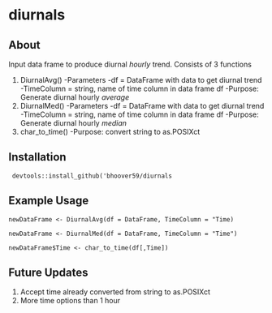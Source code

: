 # diurnals
## About
Input data frame to produce diurnal *hourly* trend. Consists of 3 functions
1. DiurnalAvg()
   -Parameters
    -df = DataFrame with data to get diurnal trend
    -TimeColumn = string, name of time column in data frame df
    -Purpose: Generate diurnal hourly *average*
2. DiurnalMed()
   -Parameters
    -df = DataFrame with data to get diurnal trend
    -TimeColumn = string, name of time column in data frame df
    -Purpose: Generate diurnal hourly *median*
3. char_to_time()
   -Purpose: convert string to as.POSIXct
 
 ## Installation
```
 devtools::install_github('bhoover59/diurnals
```

## Example Usage
```
newDataFrame <- DiurnalAvg(df = DataFrame, TimeColumn = "Time)
```
```
newDataFrame <- DiurnalMed(df = DataFrame, TimeColumn = "Time")
```
```
newDataFrame$Time <- char_to_time(df[,Time])
```

## Future Updates
1. Accept time already converted from string to as.POSIXct
2. More time options than 1 hour
  
